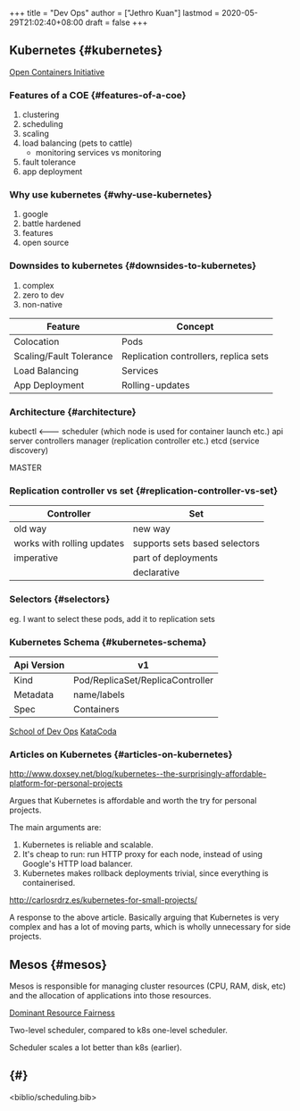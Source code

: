 +++
title = "Dev Ops"
author = ["Jethro Kuan"]
lastmod = 2020-05-29T21:02:40+08:00
draft = false
+++

## Kubernetes {#kubernetes}

[Open Containers Initiative](https://www.opencontainers.org/)

### Features of a COE {#features-of-a-coe}

1.  clustering
2.  scheduling
3.  scaling
4.  load balancing (pets to cattle)
    - monitoring services vs monitoring
5.  fault tolerance
6.  app deployment

### Why use kubernetes {#why-use-kubernetes}

1.  google
2.  battle hardened
3.  features
4.  open source

### Downsides to kubernetes {#downsides-to-kubernetes}

1.  complex
2.  zero to dev
3.  non-native

| Feature                 | Concept                               |
| ----------------------- | ------------------------------------- |
| Colocation              | Pods                                  |
| Scaling/Fault Tolerance | Replication controllers, replica sets |
| Load Balancing          | Services                              |
| App Deployment          | Rolling-updates                       |

### Architecture {#architecture}

kubectl <--- scheduler (which node is used for container launch etc.)
api server
controllers manager (replication controller etc.)
etcd (service discovery)

MASTER

### Replication controller vs set {#replication-controller-vs-set}

| Controller                 | Set                           |
| -------------------------- | ----------------------------- |
| old way                    | new way                       |
| works with rolling updates | supports sets based selectors |
| imperative                 | part of deployments           |
|                            | declarative                   |

### Selectors {#selectors}

eg. I want to select these pods, add it to replication sets

### Kubernetes Schema {#kubernetes-schema}

| Api Version | v1                               |
| ----------- | -------------------------------- |
| Kind        | Pod/ReplicaSet/ReplicaController |
| Metadata    | name/labels                      |
| Spec        | Containers                       |

[School of Dev Ops](https://github.com/schoolofdevops/course-outlines)
[KataCoda](https://katacoda.com/)

### Articles on Kubernetes {#articles-on-kubernetes}

<http://www.doxsey.net/blog/kubernetes--the-surprisingly-affordable-platform-for-personal-projects>

Argues that Kubernetes is affordable and worth the try for personal
projects.

The main arguments are:

1.  Kubernetes is reliable and scalable.
2.  It's cheap to run: run HTTP proxy for each node, instead of using
    Google's HTTP load balancer.
3.  Kubernetes makes rollback deployments trivial, since everything is
    containerised.

<http://carlosrdrz.es/kubernetes-for-small-projects/>

A response to the above article. Basically arguing that Kubernetes is
very complex and has a lot of moving parts, which is wholly
unnecessary for side projects.

## Mesos {#mesos}

Mesos is responsible for managing cluster resources (CPU, RAM, disk,
etc) and the allocation of applications into those resources.

[Dominant Resource Fairness](https://people.eecs.berkeley.edu/~alig/papers/drf.pdf)

Two-level scheduler, compared to k8s one-level scheduler.

Scheduler scales a lot better than k8s (earlier).

## {#}

<biblio/scheduling.bib>
